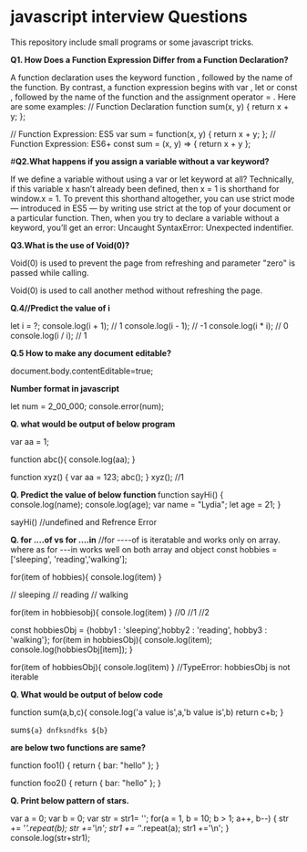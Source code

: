 # javascript interview Questions
This repository include small programs or some javascript tricks.

<b>Q1. How Does a Function Expression Differ from a Function Declaration?</b>

A function declaration uses the keyword function , followed by the name of the function. By contrast, a function expression begins with var , let or const , followed by the name of the function and the assignment operator = . Here are some examples:
// Function Declaration
function sum(x, y) {
  return x + y;
};

// Function Expression: ES5
var sum = function(x, y) {
  return x + y;
};
// Function Expression: ES6+
const sum = (x, y) => { return x + y };

#<b>Q2.What happens if you assign a variable without a var keyword?</b>

If we define a variable without using a var or let keyword at all? Technically, if this variable x hasn’t already been defined, then x = 1 is shorthand for window.x = 1.
To prevent this shorthand altogether, you can use strict mode — introduced in ES5 — by writing use strict at the top of your document or a particular function. Then, when you try to declare a variable without a keyword, you’ll get an error: Uncaught SyntaxError: Unexpected indentifier.

<b>Q3.What is the use of Void(0)?</b>

Void(0) is used to prevent the page from refreshing and parameter "zero" is passed while calling.

Void(0) is used to call another method without refreshing the page.

<b>Q.4//Predict the value of i </b>

let i = ?;
console.log(i + 1); // 1
console.log(i - 1); // -1
console.log(i * i); // 0
console.log(i / i); // 1

<b>Q.5 How to make any document editable?</b>

document.body.contentEditable=true;

<b>Number format in javascript</b>

let num = 2_00_000;
console.error(num);


 
 <b>Q. what would be output of below program</b>
 
 var aa = 1;

 function abc(){
     console.log(aa);
 }

 function xyz()
 {
     var aa = 123;
     abc();
 }
 xyz(); //1

<b>Q. Predict the value of below function </b>
function sayHi() {
  console.log(name);
  console.log(age);
  var name = "Lydia";
  let age = 21;
}

sayHi() //undefined and Refrence Error

<b>Q. for ....of vs for ....in</b>
//for ----of is iteratable and works only on array. where as for ---in works well on both array and object
const hobbies = ['sleeping', 'reading','walking'];

for(item of hobbies){
  console.log(item)
}

// sleeping
// reading
// walking

for(item in hobbiesobj){
  console.log(item)
}
//0
//1
//2

const hobbiesObj =  {hobby1 : 'sleeping',hobby2 : 'reading', hobby3 :  'walking'};
for(item in hobbiesObj){
  console.log(item);
  console.log(hobbiesObj[item]);
}

for(item of hobbiesObj){
  console.log(item)
}
//TypeError: hobbiesObj is not iterable

<b>Q. What would be output of below code</b>

function sum(a,b,c){
console.log('a value is',a,'b value is',b)
return c+b;
}


sum`${a} dnfksndfks ${b}`

<b>are below two functions are same?</b>

function foo1()
{
  return {
  bar: "hello"
  };
}

function foo2()
{
  return
  {
  bar: "hello"
  };
}

<b>Q. Print below pattern of stars.</b>

var a = 0;
var b = 0;
var str = str1= '';
for(a = 1, b = 10; b > 1; a++, b--)
{
    str += '*'.repeat(b);
    str +='\n';
    str1 += '*'.repeat(a);
    str1 +='\n';
}
console.log(str+str1);




